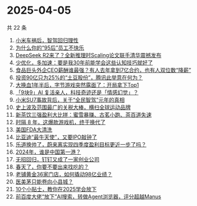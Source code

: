 # 2025-04-05

共 22 条

<!-- BEGIN 36KR -->
<!-- 最后更新时间 2025-04-05 00:14:20 +0800 -->
1. [小米车祸后，智驾回归理性](https://36kr.com/p/3234415634693766)
1. [为什么你的“95后”员工不快乐](https://36kr.com/p/3210424954225801)
1. [DeepSeek R2来了？全新推理时Scaling论文联手清华震撼发布](https://36kr.com/p/3235677673865217)
1. [少优化，多加速：要是我30年前能学会这些认知技巧就好了](https://36kr.com/p/3202900611572226)
1. [食品巨头外企CEO薪酬谁最强？有人去年拿到7亿合约，也有人双位数“降薪”](https://36kr.com/p/3234508357664392)
1. [投资90亿只为25%的“土豆股份”，腾讯此举意在何为？](https://36kr.com/p/3231323140646400)
1. [大换血1年半后，字节游戏突然露面了：开局拿下Top1](https://36kr.com/p/3234371495919241)
1. [「9块9」AI 复活亲人，科技奇迹还是「情感幻觉」？](https://36kr.com/p/3235310127890437)
1. [小米SU7事故背后，关于“全民智驾”元年的真相](https://36kr.com/p/3234366867963910)
1. [史上波及范围最广的关税大棒，横扫全球运动品牌](https://36kr.com/p/3234493917331461)
1. [新茶饮三强盈利大比拼：蜜雪暴赚、古茗小跑、茶百道失速](https://36kr.com/p/3235103090589696)
1. [时隔 8 年，这爆款游戏机，终于换代了](https://36kr.com/p/3234511806677000)
1. [美国FDA大清洗](https://36kr.com/p/3234363176206341)
1. [比亚迪“最牛天使”，又要IPO敲钟了](https://36kr.com/p/3224248235746821)
1. [乐道换帅了，蔚来离实现四季度盈利目标更近一步了吗？](https://36kr.com/p/3232858109158920)
1. [2024年，谁是中国第一港？](https://36kr.com/p/3235249446502022)
1. [无招回归，钉钉又成了一家创业公司](https://36kr.com/p/3234448396035588)
1. [春天了，你要不要出来找吃的？](https://36kr.com/p/3234452717043714)
1. [老铺黄金36家门店，如何撬动98亿业绩？](https://36kr.com/p/3234523899183108)
1. [医美茅只能卷向小县城？](https://36kr.com/p/3235076139400839)
1. [10个小贴士，教你在2025学会放下](https://36kr.com/p/3235448861261449)
1. [前百度大佬“放下”AI搜索，转做Agent浏览器，评分超越Manus](https://36kr.com/p/3234553265988866)
<!-- END 36KR -->